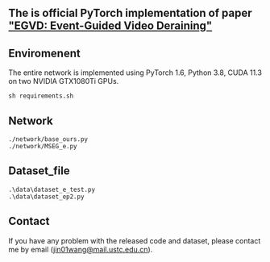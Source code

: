 ## The is official PyTorch implementation of paper ["EGVD: Event-Guided Video Deraining"](https://browse.arxiv.org/pdf/2309.17239v1.pdf)

## Enviromenent
The entire network is implemented using PyTorch 1.6, Python 3.8, CUDA 11.3 on two NVIDIA GTX1080Ti GPUs.
```shell
sh requirements.sh
```

## Network
```shell
./network/base_ours.py
./network/MSEG_e.py
```

## Dataset_file
```shell
.\data\dataset_e_test.py
.\data\dataset_ep2.py
```

## Contact

If you have any problem with the released code and dataset, please contact me by email (jin01wang@mail.ustc.edu.cn).
